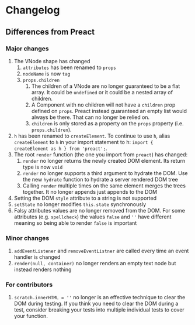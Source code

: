 # Changelog

## Differences from Preact

### Major changes

1. The VNode shape has changed
    1. `attributes` has been renamed to `props`
    2. `nodeName` is now `tag`
    3. `props.children`
        1. The children of a VNode are no longer guaranteed to be a flat array. It could be `undefined`
           or it could be a nested array of children.
        2. A Component with no children will not have a `children` prop defined on `props`. Preact
           instead guaranteed an empty list would always be there. That can no longer be relied on.
        3. `children` is only stored as a property on the `props` property (i.e. `props.children`).
2. `h` has been renamed to `createElement`. To continue to use `h`, alias `createElement` to `h` in
   your import statement to h: `import { createElement as h } from 'preact';`.
3. The root `render` function (the one you import from `preact`) has changed:
    1. `render` no longer returns the newly created DOM element. Its return type is now `void`
    2. `render` no longer supports a third argument to hydrate the DOM. Use the new `hydrate`
       function to hydrate a server rendered DOM tree
    3. Calling `render` multiple times on the same element merges the trees together. It no longer
       appends just appends to the DOM
4. Setting the DOM `style` attribute to a string is not supported
5. `setState` no longer modifies `this.state` synchronously
6. Falsy attributes values are no longer removed from the DOM. For some attributes (e.g. `spellcheck`)
   the values `false` and `''` have different meaning so being able to render `false` is important

### Minor changes

1. `addEventListener` and `removeEventListner` are called every time an event handler is changed
2. `render(null, container)` no longer renders an empty text node but instead renders nothing

### For contributors

1. `scratch.innerHTML = ''` no longer is an effective technique to clear the DOM during testing. If you think you need to
   clear the DOM during a test, consider breaking your tests into multiple individual tests to cover your function.
